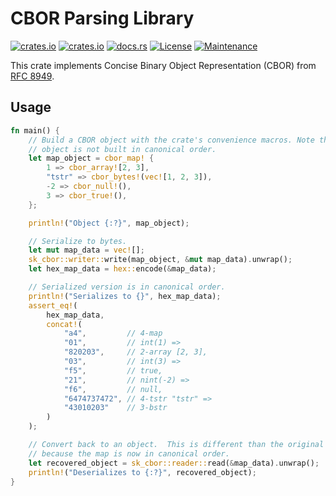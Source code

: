 # CBOR Parsing Library

[![crates.io](https://img.shields.io/crates/d/sk-cbor.svg)](https://crates.io/crates/sk-cbor)
[![crates.io](https://img.shields.io/crates/v/sk-cbor.svg)](https://crates.io/crates/sk-cbor)
[![docs.rs](https://docs.rs/sk-cbor/badge.svg)](https://docs.rs/sk-cbor)
[![License](https://img.shields.io/crates/l/sk-cbor.svg)](https://crates.io/crates/sk-cbor)
[![Maintenance](https://img.shields.io/maintenance/yes/2021)](https://crates.io/crates/sk-cbor)

This crate implements Concise Binary Object Representation (CBOR) from [RFC
8949](https://datatracker.ietf.org/doc/html/rfc8949).

## Usage

```rust
fn main() {
    // Build a CBOR object with the crate's convenience macros. Note that this
    // object is not built in canonical order.
    let map_object = cbor_map! {
        1 => cbor_array![2, 3],
        "tstr" => cbor_bytes!(vec![1, 2, 3]),
        -2 => cbor_null!(),
        3 => cbor_true!(),
    };

    println!("Object {:?}", map_object);

    // Serialize to bytes.
    let mut map_data = vec![];
    sk_cbor::writer::write(map_object, &mut map_data).unwrap();
    let hex_map_data = hex::encode(&map_data);

    // Serialized version is in canonical order.
    println!("Serializes to {}", hex_map_data);
    assert_eq!(
        hex_map_data,
        concat!(
            "a4",         // 4-map
            "01",         // int(1) =>
            "820203",     // 2-array [2, 3],
            "03",         // int(3) =>
            "f5",         // true,
            "21",         // nint(-2) =>
            "f6",         // null,
            "6474737472", // 4-tstr "tstr" =>
            "43010203"    // 3-bstr
        )
    );

    // Convert back to an object.  This is different than the original object,
    // because the map is now in canonical order.
    let recovered_object = sk_cbor::reader::read(&map_data).unwrap();
    println!("Deserializes to {:?}", recovered_object);
}
```
